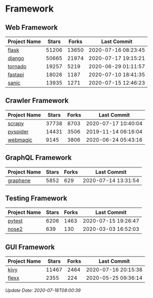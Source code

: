 # Framework

## Web Framework

| Project Name | Stars | Forks | Last Commit |
| ------------ | ----- | ----- | ----------- |
| [flask](https://github.com/pallets/flask) | 51206 | 13650 | 2020-07-16 08:23:45 |
| [django](https://github.com/django/django) | 50665 | 21974 | 2020-07-17 19:15:21 |
| [tornado](https://github.com/tornadoweb/tornado) | 19257 | 5219 | 2020-06-29 01:11:57 |
| [fastapi](https://github.com/tiangolo/fastapi) | 18026 | 1187 | 2020-07-10 18:41:35 |
| [sanic](https://github.com/huge-success/sanic) | 13935 | 1271 | 2020-07-15 12:46:23 |

## Crawler Framework

| Project Name | Stars | Forks | Last Commit |
| ------------ | ----- | ----- | ----------- |
| [scrapy](https://github.com/scrapy/scrapy) | 37738 | 8703 | 2020-07-17 10:40:04 |
| [pyspider](https://github.com/binux/pyspider) | 14431 | 3506 | 2019-11-14 06:16:04 |
| [webmagic](https://github.com/code4craft/webmagic) | 9145 | 3806 | 2020-06-24 05:43:16 |

## GraphQL Framework

| Project Name | Stars | Forks | Last Commit |
| ------------ | ----- | ----- | ----------- |
| [graphene](https://github.com/graphql-python/graphene) | 5852 | 629 | 2020-07-14 13:31:54 |

## Testing Framework

| Project Name | Stars | Forks | Last Commit |
| ------------ | ----- | ----- | ----------- |
| [pytest](https://github.com/pytest-dev/pytest) | 6206 | 1463 | 2020-07-15 19:26:47 |
| [nose2](https://github.com/nose-devs/nose2) | 639 | 130 | 2020-03-03 16:52:03 |

## GUI Framework

| Project Name | Stars | Forks | Last Commit |
| ------------ | ----- | ----- | ----------- |
| [kivy](https://github.com/kivy/kivy) | 11467 | 2464 | 2020-07-16 20:15:38 |
| [flexx](https://github.com/flexxui/flexx) | 2355 | 224 | 2020-05-25 09:36:14 |

*Update Date: 2020-07-18T08:00:39*